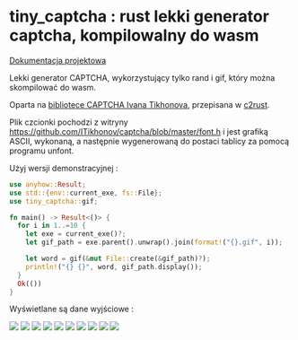 # tiny_captcha : rust lekki generator captcha, kompilowalny do wasm

[Dokumentacja projektowa](https://docs.rs/tiny_captcha)

Lekki generator CAPTCHA, wykorzystujący tylko rand i gif, który można skompilować do wasm.

Oparta na [bibliotece CAPTCHA Ivana Tikhonova](http://brokestream.com/captcha.html), przepisana w [c2rust](https://c2rust.com).

Plik czcionki pochodzi z witryny https://github.com/ITikhonov/captcha/blob/master/font.h i jest grafiką ASCII, wykonaną, a następnie wygenerowaną do postaci tablicy za pomocą programu unfont.

Użyj wersji demonstracyjnej :

```rust
use anyhow::Result;
use std::{env::current_exe, fs::File};
use tiny_captcha::gif;

fn main() -> Result<()> {
  for i in 1..=10 {
    let exe = current_exe()?;
    let gif_path = exe.parent().unwrap().join(format!("{}.gif", i));

    let word = gif(&mut File::create(&gif_path)?);
    println!("{} {}", word, gif_path.display());
  }
  Ok(())
}
```

Wyświetlane są dane wyjściowe :

![](./gif/1.gif) ![](./gif/2.gif) ![](./gif/3.gif) ![](./gif/4.gif) ![](./gif/5.gif) ![](./gif/6.gif) ![](./gif/7.gif) ![](./gif/8.gif) ![](./gif/9.gif) ![](./gif/10.gif)